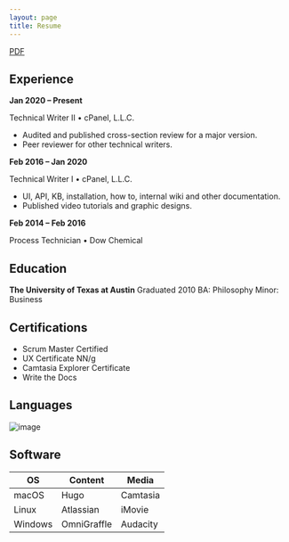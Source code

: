 ```yaml
---
layout: page
title: Resume
---
```

[PDF](assets/img/Garrett_Griffith_Resume.pdf)

## Experience
**Jan 2020 – Present**

Technical Writer II • cPanel, L.L.C.
*	Audited and published cross-section review 
for a major version.
*	Peer reviewer for other technical writers.

**Feb 2016 – Jan 2020**

Technical Writer I • cPanel, L.L.C.
*	UI, API, KB, installation, how to, internal wiki and other documentation.
*	Published video tutorials and graphic designs.

**Feb 2014 – Feb 2016**

Process Technician • Dow Chemical

## Education
**The University of Texas at Austin**
Graduated 2010
BA: Philosophy Minor: Business	

## Certifications
* Scrum Master Certified
* UX Certificate NN/g
* Camtasia Explorer Certificate
* Write the Docs

## Languages

 ![image](https://user-images.githubusercontent.com/27425806/111934476-7acace80-8a8f-11eb-981f-e8153d3a33a9.png)

## Software

| OS      | Content     | Media    |
|---------|-------------|----------|
| macOS   | Hugo        | Camtasia |
| Linux   | Atlassian   | iMovie   |
| Windows | OmniGraffle | Audacity |
